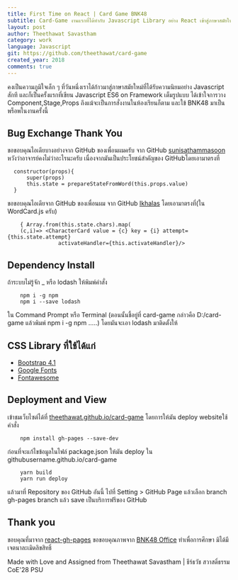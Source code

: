 ```yaml
---
title: First Time on React | Card Game BNK48
subtitle: Card-Game งานแรกที่ได้ทำกับ Javascript Library อย่าง React เข้าสู่ภาษาสมัยใหม่
layout: post
author: Theethawat Savastham
category: work
language: Javascript
git: https://github.com/theethawat/card-game
created_year: 2018
comments: true
---
```


คงเป็นความภูมิใจเล็ก ๆ ที่วันหนึ่งเราได้ก้าวมาสู่ภาษาสมัยใหม่ที่ได้รับความนิยมอย่าง Javascript สักที
และก็เป็นครั้งแรกที่เขียน Javascript ES6 on Framework เต็มรูปแบบ ได้เข้าใจการวาง Component,Stage,Props ถึงแม้จะเป็นการสั่งงานในห้องเรียนก็ตาม และใข้ BNK48 มาเป็นพร็อพในงานครั้งนี้

## Bug Exchange Thank You

ขอขอบคุณไอเดียบางอย่างจาก GitHub ของเพื่อนผมครับ จาก GitHub [sunisathammasoon](https://github.com/sunisathammasoon/)
หวังว่าอาจารย์คงไม่ว่าอะไรนะครับ เนื่องจากมันเป็นประโยชน์สำคัญของ GitHubโดยเอามาตรงที่

      constructor(props){
          super(props)
          this.state = prepareStateFromWord(this.props.value)
      }

ขอขอบคุณไอเดียจาก GitHub ของเพื่อนผม จาก GitHub [Ikhalas](https://github.com/Ikhalas/)
โดยเอามาตรงที่(ใน WordCard.js ครับ)

        { Array.from(this.state.chars).map(
        (c,i)=> <CharacterCard value = {c} key = {i} attempt={this.state.attempt}
                    activateHandler={this.activateHandler}/>

## Dependency Install

ถ้าระบบไม่รู้จัก \_ หรือ lodash ให้พิมพ์คำสั่ง

        npm i -g npm
        npm i --save lodash

ใน Command Prompt หรือ Terminal (ตอนนั้นชี้อยู่ที่ card-game กล่าวคือ D:/card-game แล้วพิมพ์ npm i -g npm .....)
โดยมันจะเอา lodash มาติดตั้งให้

## CSS Library ที่ใช้ได้แก่

- [Bootstrap 4.1](https://getbootstrap.com)
- [Google Fonts](https://fonts.google.com)
- [Fontawesome](https://fontawesome.io)

## Deployment and View

เข้าชมเว็บไซต์ได้ที่ [theethawat.github.io/card-game](https://theethawat.github.io/card-game) โดยการให้มัน deploy websiteใช้คำสั่ง

        npm install gh-pages --save-dev

ก่อนที่จะแก้ไขข้อมูลในไฟล์ package.json ให้มัน deploy ใน githubusername.github.io/card-game

        yarn build
        yarn run deploy

แล้วมาที่ Repository ของ GitHub อันนี้ ไปที่ Setting > GitHub Page แล้วเลือก branch gh-pages branch แล้ว save เป็นบริการฟรีของ GitHub

## Thank you

ขอบคุณที่มาจาก [react-gh-pages](https://github.com/gitname/react-gh-pages)
ขอขอบคุณภาพจาก [BNK48 Office](https://www.bnk48.com/#/Member) ทำเพื่อการศึกษา มิได้มีเจตนาละเมิดลิขสิทธิ์

Made with Love and Assigned from Theethawat Savastham | ธีร์ธวัช สวาสดิ์ธรรม CoE'28 PSU

